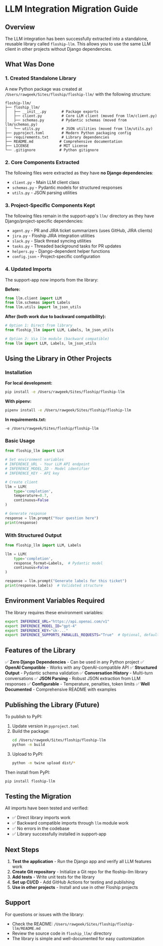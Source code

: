# LLM Integration Migration Guide

## Overview

The LLM integration has been successfully extracted into a standalone, reusable library called `floship-llm`. This allows you to use the same LLM client in other projects without Django dependencies.

## What Was Done

### 1. Created Standalone Library

A new Python package was created at `/Users/rawgeek/Sites/floship/floship-llm/` with the following structure:

```
floship-llm/
├── floship_llm/
│   ├── __init__.py       # Package exports
│   ├── client.py         # Core LLM client (moved from llm/client.py)
│   ├── schemas.py        # Pydantic schemas (moved from llm/schemas.py)
│   └── utils.py          # JSON utilities (moved from llm/utils.py)
├── pyproject.toml        # Modern Python packaging config
├── requirements.txt      # Library dependencies
├── README.md            # Comprehensive documentation
├── LICENSE              # MIT License
└── .gitignore           # Python gitignore
```

### 2. Core Components Extracted

The following files were extracted as they have **no Django dependencies**:
- `client.py` - Main LLM client class
- `schemas.py` - Pydantic models for structured responses
- `utils.py` - JSON parsing utilities

### 3. Project-Specific Components Kept

The following files remain in the support-app's `llm/` directory as they have Django/project-specific dependencies:
- `agent.py` - PR and JIRA ticket summarizers (uses GitHub, JIRA clients)
- `jira.py` - Floship JIRA integration utilities
- `slack.py` - Slack thread syncing utilities
- `tasks.py` - Threaded background tasks for PR updates
- `helpers.py` - Django-dependent helper functions
- `config.json` - Project-specific configuration

### 4. Updated Imports

The support-app now imports from the library:

**Before:**
```python
from llm.client import LLM
from llm.schemas import Labels
from llm.utils import lm_json_utils
```

**After (both work due to backward compatibility):**
```python
# Option 1: Direct from library
from floship_llm import LLM, Labels, lm_json_utils

# Option 2: Via llm module (backward compatible)
from llm import LLM, Labels, lm_json_utils
```

## Using the Library in Other Projects

### Installation

**For local development:**
```bash
pip install -e /Users/rawgeek/Sites/floship/floship-llm
```

**With pipenv:**
```bash
pipenv install -e /Users/rawgeek/Sites/floship/floship-llm
```

**In requirements.txt:**
```
-e /Users/rawgeek/Sites/floship/floship-llm
```

### Basic Usage

```python
from floship_llm import LLM

# Set environment variables
# INFERENCE_URL - Your LLM API endpoint
# INFERENCE_MODEL_ID - Model identifier
# INFERENCE_KEY - API key

# Create client
llm = LLM(
    type='completion',
    temperature=0.7,
    continuous=False
)

# Generate response
response = llm.prompt("Your question here")
print(response)
```

### With Structured Output

```python
from floship_llm import LLM, Labels

llm = LLM(
    type='completion',
    response_format=Labels,  # Pydantic model
    continuous=False
)

response = llm.prompt("Generate labels for this ticket")
print(response.labels)  # Validated structure
```

## Environment Variables Required

The library requires these environment variables:

```bash
export INFERENCE_URL="https://api.openai.com/v1"
export INFERENCE_MODEL_ID="gpt-4"
export INFERENCE_KEY="sk-..."
export INFERENCE_SUPPORTS_PARALLEL_REQUESTS="True"  # Optional, default: True
```

## Features of the Library

✅ **Zero Django Dependencies** - Can be used in any Python project
✅ **OpenAI Compatible** - Works with any OpenAI-compatible API
✅ **Structured Output** - Pydantic schema validation
✅ **Conversation History** - Multi-turn conversations
✅ **JSON Parsing** - Robust JSON extraction from LLM responses
✅ **Configurable** - Temperature, penalties, token limits
✅ **Well Documented** - Comprehensive README with examples

## Publishing the Library (Future)

To publish to PyPI:

1. Update version in `pyproject.toml`
2. Build the package:
   ```bash
   cd /Users/rawgeek/Sites/floship/floship-llm
   python -m build
   ```
3. Upload to PyPI:
   ```bash
   python -m twine upload dist/*
   ```

Then install from PyPI:
```bash
pip install floship-llm
```

## Testing the Migration

All imports have been tested and verified:
- ✅ Direct library imports work
- ✅ Backward compatible imports through `llm` module work
- ✅ No errors in the codebase
- ✅ Library successfully installed in support-app

## Next Steps

1. **Test the application** - Run the Django app and verify all LLM features work
2. **Create Git repository** - Initialize a Git repo for the floship-llm library
3. **Add tests** - Write unit tests for the library
4. **Set up CI/CD** - Add GitHub Actions for testing and publishing
5. **Use in other projects** - Install and use in other Floship projects

## Support

For questions or issues with the library:
- Check the README: `/Users/rawgeek/Sites/floship/floship-llm/README.md`
- Review the source code in `floship_llm/` directory
- The library is simple and well-documented for easy customization
